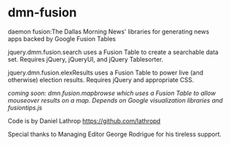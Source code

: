 dmn-fusion
==========

daemon fusion:The Dallas Morning News' libraries for generating news apps backed by Google Fusion Tables

jquery.dmm.fusion.search uses a Fusion Table to create a searchable data set. Requires jQuery, jQueryUI, and jQuery Tablesorter.

jquery.dmn.fusion.elexResults uses a Fusion Table to power live (and otherwise) election results. Requires jQuery and appropriate CSS.

_coming soon: dmn.fusion.mapbrowse which uses a Fusion Table to allow mouseover results on a map. Depends on Google visualization libraries and fusiontips.js_

Code is by Daniel Lathrop https://github.com/lathropd

Special thanks to Managing Editor George Rodrigue for his tireless support.